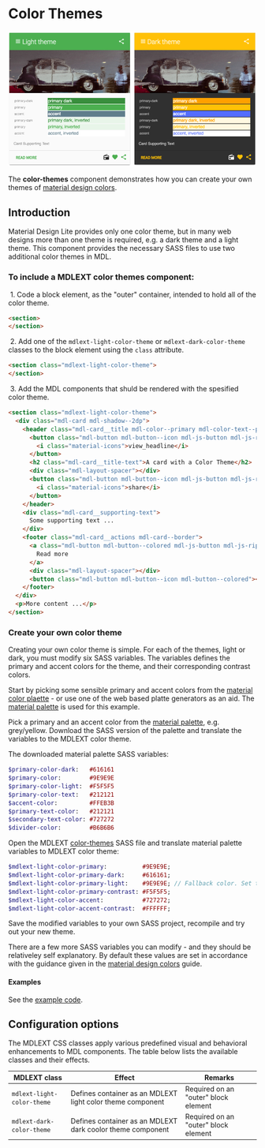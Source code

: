 # Color Themes
![Color Themes](../../etc/palette.png)

The **color-themes** component demonstrates how you can create your own themes of 
[material design colors](https://www.google.com/design/spec/style/color.html).

## Introduction
Material Design Lite provides only one color theme, but in many web designs more than one theme is required, e.g. a 
dark theme and a light theme. This component provides the necessary SASS files to use two additional color themes in MDL.

### To include a MDLEXT color themes component:
&nbsp;1. Code a block element, as the "outer" container, intended to hold all of the color theme.
```html
<section>
</section>
```

&nbsp;2. Add one of the `mdlext-light-color-theme` or `mdlext-dark-color-theme` classes to the block element using the `class` attribute.
```html
<section class="mdlext-light-color-theme">
</section>
```

&nbsp;3. Add the MDL components that shuld be rendered with the spesified color theme.
```html
<section class="mdlext-light-color-theme">
  <div class="mdl-card mdl-shadow--2dp">
    <header class="mdl-card__title mdl-color--primary mdl-color-text--primary-contrast">
      <button class="mdl-button mdl-button--icon mdl-js-button mdl-js-ripple-effect">
        <i class="material-icons">view_headline</i>
      </button>
      <h2 class="mdl-card__title-text">A card with a Color Theme</h2>
      <div class="mdl-layout-spacer"></div>
      <button class="mdl-button mdl-button--icon mdl-js-button mdl-js-ripple-effect">
        <i class="material-icons">share</i>
      </button>
    </header>
    <div class="mdl-card__supporting-text">
      Some supporting text ...
    </div>
    <footer class="mdl-card__actions mdl-card--border">
      <a class="mdl-button mdl-button--colored mdl-js-button mdl-js-ripple-effect">
        Read more
      </a>
      <div class="mdl-layout-spacer"></div>
      <button class="mdl-button mdl-button--icon mdl-button--colored"><i class="material-icons">share</i></button>
    </footer>
  </div>
  <p>More content ...</p>
</section>  
```

### Create your own color theme
Creating your own color theme is simple. For each of the themes, light or dark, you must modify six SASS variables. 
The variables defines the primary and accent colors for the theme, and their corresponding contrast colors. 

Start by picking some sensible primary and accent colors from the 
[material color plaette](https://www.google.com/design/spec/style/color.html#color-color-palette) - or use one of the
web based platte generators as an aid. The [material palette](http://www.materialpalette.com/) is used for this example.
 
Pick a primary and an accent color from the [material palette](http://www.materialpalette.com/), e.g. grey/yellow.
Download the SASS version of the palette and translate the variables to the MDLEXT color theme.

The downloaded material palette SASS variables:
```sass
$primary-color-dark:   #616161
$primary-color:        #9E9E9E
$primary-color-light:  #F5F5F5
$primary-color-text:   #212121
$accent-color:         #FFEB3B
$primary-text-color:   #212121
$secondary-text-color: #727272
$divider-color:        #B6B6B6
```

Open the MDLEXT [color-themes](./_color-themes.scss) SASS file and translate material palette variables to MDLEXT color theme:
```sass
$mdlext-light-color-primary:          #9E9E9E;
$mdlext-light-color-primary-dark:     #616161;
$mdlext-light-color-primary-light:    #9E9E9E; // Fallback color. Set to color-primary if fallback is not needed
$mdlext-light-color-primary-contrast: #F5F5F5;  
$mdlext-light-color-accent:           #727272; 
$mdlext-light-color-accent-contrast:  #FFFFFF;  
```

Save the modified variables to your own SASS project, recompile and try out your new theme.

There are a few more SASS variables you can modify - and they should be relativeley self explanatory. By default these 
values are set in accordance with the guidance given in the 
[material design colors](https://www.google.com/design/spec/style/color.html) guide.

#### Examples
See the [example code](./snippets/color-themes.html).

## Configuration options

The MDLEXT CSS classes apply various predefined visual and behavioral enhancements to MDL components. 
The table below lists the available classes and their effects.

| MDLEXT class | Effect | Remarks |
|-----------|--------|---------|
| `mdlext-light-color-theme` | Defines container as an MDLEXT light color theme component | Required on an "outer" block element|
| `mdlext-dark-color-theme` | Defines container as an MDLEXT dark coolor theme component | Required on an "outer" block element|
